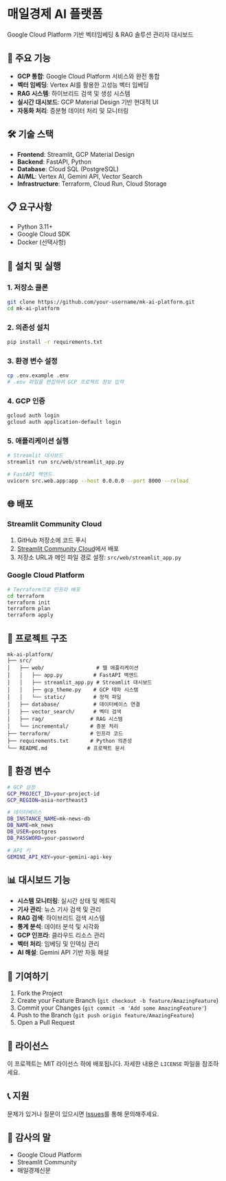# 매일경제 AI 플랫폼

Google Cloud Platform 기반 벡터임베딩 & RAG 솔루션 관리자 대시보드

## 🚀 주요 기능

- **GCP 통합**: Google Cloud Platform 서비스와 완전 통합
- **벡터 임베딩**: Vertex AI를 활용한 고성능 벡터 임베딩
- **RAG 시스템**: 하이브리드 검색 및 생성 시스템
- **실시간 대시보드**: GCP Material Design 기반 현대적 UI
- **자동화 처리**: 증분형 데이터 처리 및 모니터링

## 🛠 기술 스택

- **Frontend**: Streamlit, GCP Material Design
- **Backend**: FastAPI, Python
- **Database**: Cloud SQL (PostgreSQL)
- **AI/ML**: Vertex AI, Gemini API, Vector Search
- **Infrastructure**: Terraform, Cloud Run, Cloud Storage

## 📋 요구사항

- Python 3.11+
- Google Cloud SDK
- Docker (선택사항)

## 🔧 설치 및 실행

### 1. 저장소 클론
```bash
git clone https://github.com/your-username/mk-ai-platform.git
cd mk-ai-platform
```

### 2. 의존성 설치
```bash
pip install -r requirements.txt
```

### 3. 환경 변수 설정
```bash
cp .env.example .env
# .env 파일을 편집하여 GCP 프로젝트 정보 입력
```

### 4. GCP 인증
```bash
gcloud auth login
gcloud auth application-default login
```

### 5. 애플리케이션 실행
```bash
# Streamlit 대시보드
streamlit run src/web/streamlit_app.py

# FastAPI 백엔드
uvicorn src.web.app:app --host 0.0.0.0 --port 8000 --reload
```

## 🌐 배포

### Streamlit Community Cloud
1. GitHub 저장소에 코드 푸시
2. [Streamlit Community Cloud](https://share.streamlit.io/)에서 배포
3. 저장소 URL과 메인 파일 경로 설정: `src/web/streamlit_app.py`

### Google Cloud Platform
```bash
# Terraform으로 인프라 배포
cd terraform
terraform init
terraform plan
terraform apply
```

## 📁 프로젝트 구조

```
mk-ai-platform/
├── src/
│   ├── web/                 # 웹 애플리케이션
│   │   ├── app.py          # FastAPI 백엔드
│   │   ├── streamlit_app.py # Streamlit 대시보드
│   │   ├── gcp_theme.py    # GCP 테마 시스템
│   │   └── static/         # 정적 파일
│   ├── database/           # 데이터베이스 연결
│   ├── vector_search/      # 벡터 검색
│   ├── rag/               # RAG 시스템
│   └── incremental/       # 증분 처리
├── terraform/             # 인프라 코드
├── requirements.txt       # Python 의존성
└── README.md             # 프로젝트 문서
```

## 🔐 환경 변수

```bash
# GCP 설정
GCP_PROJECT_ID=your-project-id
GCP_REGION=asia-northeast3

# 데이터베이스
DB_INSTANCE_NAME=mk-news-db
DB_NAME=mk_news
DB_USER=postgres
DB_PASSWORD=your-password

# API 키
GEMINI_API_KEY=your-gemini-api-key
```

## 📊 대시보드 기능

- **시스템 모니터링**: 실시간 상태 및 메트릭
- **기사 관리**: 뉴스 기사 검색 및 관리
- **RAG 검색**: 하이브리드 검색 시스템
- **통계 분석**: 데이터 분석 및 시각화
- **GCP 인프라**: 클라우드 리소스 관리
- **벡터 처리**: 임베딩 및 인덱싱 관리
- **AI 해설**: Gemini API 기반 자동 해설

## 🤝 기여하기

1. Fork the Project
2. Create your Feature Branch (`git checkout -b feature/AmazingFeature`)
3. Commit your Changes (`git commit -m 'Add some AmazingFeature'`)
4. Push to the Branch (`git push origin feature/AmazingFeature`)
5. Open a Pull Request

## 📄 라이선스

이 프로젝트는 MIT 라이선스 하에 배포됩니다. 자세한 내용은 `LICENSE` 파일을 참조하세요.

## 📞 지원

문제가 있거나 질문이 있으시면 [Issues](https://github.com/your-username/mk-ai-platform/issues)를 통해 문의해주세요.

## 🙏 감사의 말

- Google Cloud Platform
- Streamlit Community
- 매일경제신문